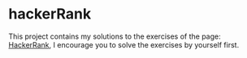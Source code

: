 # hackerRank

This project contains my solutions to the exercises of the page: [HackerRank](https://www.hackerrank.com), I encourage you to solve the exercises by yourself first.
